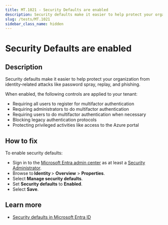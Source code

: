 ```yaml
---
title: MT.1021 - Security Defaults are enabled
description: Security defaults make it easier to help protect your organization from identity-related attacks like password spray, replay, and phishing.
slug: /tests/MT.1021
sidebar_class_name: hidden
---
```


# Security Defaults are enabled

## Description

Security defaults make it easier to help protect your organization from identity-related attacks like password spray, replay, and phishing.

When enabled, the following controls are applied to your tenant:

- Requiring all users to register for multifactor authentication
- Requiring administrators to do multifactor authentication
- Requiring users to do multifactor authentication when necessary
- Blocking legacy authentication protocols
- Protecting privileged activities like access to the Azure portal


## How to fix

To enable security defaults:

- Sign in to the [Microsoft Entra admin center](https://entra.microsoft.com) as at least a [Security Administrator](https://learn.microsoft.com/entra/identity/role-based-access-control/permissions-reference#security-administrator).
- Browse to **Identity** > **Overview** > **Properties**.
- Select **Manage security defaults**.
- Set **Security defaults** to **Enabled**.
- Select **Save**.

## Learn more

- [Security defaults in Microsoft Entra ID](https://learn.microsoft.com/entra/fundamentals/security-defaults)
